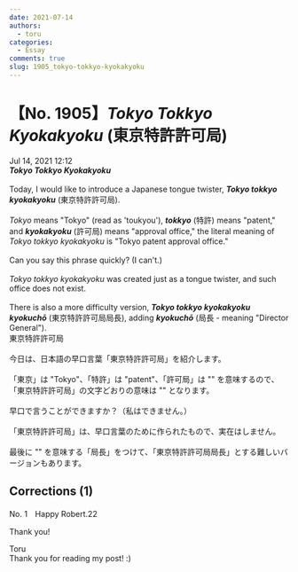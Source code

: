 ```yaml
---
date: 2021-07-14
authors:
  - toru
categories:
  - Essay
comments: true
slug: 1905_tokyo-tokkyo-kyokakyoku
---
```


# 【No. 1905】<strong><em>Tokyo Tokkyo Kyokakyoku</strong></em> (東京特許許可局)
<div class="date">Jul 14, 2021 12:12</div>
<div id="post"><div id="body_show_ori">
<strong><em>Tokyo Tokkyo Kyokakyoku</strong></em><br/><br/>Today, I would like to introduce a Japanese tongue twister, <strong><em>Tokyo tokkyo kyokakyoku</em></strong> (東京特許許可局).<br/><br/><em>Tokyo</em> means "Tokyo" (read as 'toukyou'), <strong><em>tokkyo</em></strong> (特許) means "patent," and <strong><em>kyokakyoku</em></strong> (許可局) means "approval office," the literal meaning of <em>Tokyo tokkyo kyokakyoku</em> is "Tokyo patent approval office."<br/><br/>Can you say this phrase quickly? (I can't.)<br/><br/><em>Tokyo tokkyo kyokakyoku</em> was created just as a tongue twister, and such office does not exist.<br/><br/>There is also a more difficulty version, <strong><em>Tokyo tokkyo kyokakyoku kyokuchō</em></strong> (東京特許許可局局長), adding <strong><em>kyokuchō</em></strong> (局長 - meaning "Director General").
</div></div>

<!-- more -->

<div id="post_ja"><div id="body_show_mo">
東京特許許可局<br/><br/>今日は、日本語の早口言葉「東京特許許可局」を紹介します。<br/><br/>「東京」は "Tokyo"、「特許」は "patent"、「許可局」は "" を意味するので、「東京特許許可局」の文字どおりの意味は "" となります。<br/><br/>早口で言うことができますか？（私はできません。）<br/><br/>「東京特許許可局」は、早口言葉のために作られたもので、実在はしません。<br/><br/>最後に "" を意味する「局長」をつけて、「東京特許許可局局長」とする難しいバージョンもあります。
</div></div>

## Corrections (1)
<div id="block"><div class="first_name"> No. 1　<span class="just_name">Happy Robert.22</span></div><div id="block2">
<p class="comment_small">
 Thank you!
</p>

</div><div class="name"><span class="just_name">Toru</span><br>
Thank you for reading my post! :)
</div>
</div>
